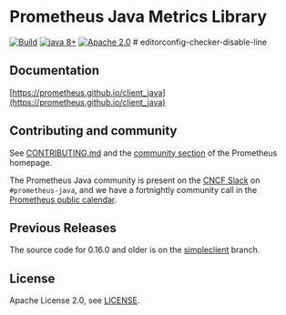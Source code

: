 # Prometheus Java Metrics Library

[![Build](https://github.com/prometheus/client_java/actions/workflows/build.yml/badge.svg)](https://github.com/prometheus/client_java/actions/workflows/build.yml) <a href="#"><img src="https://img.shields.io/badge/JDK%20compatibility-8+-blue.svg" alt="java 8+"></a> <a href="#"><img src="https://img.shields.io/badge/license-Apache%202.0-blue.svg" alt="Apache 2.0"></a> # editorconfig-checker-disable-line

## Documentation

[https://prometheus.github.io/client_java](https://prometheus.github.io/client_java)

## Contributing and community

See [CONTRIBUTING.md](https://github.com/prometheus/client_java/blob/main/CONTRIBUTING.md) and
the [community section](http://prometheus.io/community/)
of the Prometheus homepage.

The Prometheus Java community is present on the [CNCF Slack](https://cloud-native.slack.com) on
`#prometheus-java`, and we have a fortnightly community call in
the [Prometheus public calendar](https://prometheus.io/community/).

## Previous Releases

The source code for 0.16.0 and older is on
the [simpleclient](https://github.com/prometheus/client_java/tree/simpleclient) branch.

## License

Apache License 2.0, see [LICENSE](https://github.com/prometheus/client_java/blob/main/LICENSE).
